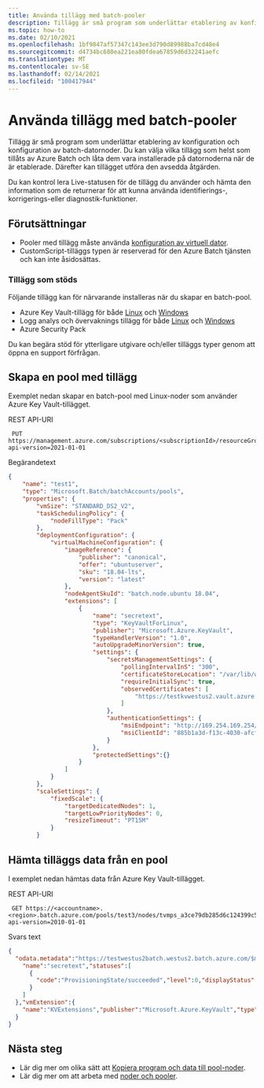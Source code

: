 ```yaml
---
title: Använda tillägg med batch-pooler
description: Tillägg är små program som underlättar etablering av konfiguration och konfiguration av batch-datornoder.
ms.topic: how-to
ms.date: 02/10/2021
ms.openlocfilehash: 1bf9847af57347c143ee3d790d89988ba7cd48e4
ms.sourcegitcommit: d4734bc680ea221ea80fdea67859d6d32241aefc
ms.translationtype: MT
ms.contentlocale: sv-SE
ms.lasthandoff: 02/14/2021
ms.locfileid: "100417944"
---
```

# <a name="use-extensions-with-batch-pools"></a>Använda tillägg med batch-pooler

Tillägg är små program som underlättar etablering av konfiguration och konfiguration av batch-datornoder. Du kan välja vilka tillägg som helst som tillåts av Azure Batch och låta dem vara installerade på datornoderna när de är etablerade. Därefter kan tillägget utföra den avsedda åtgärden.

Du kan kontrol lera Live-statusen för de tillägg du använder och hämta den information som de returnerar för att kunna använda identifierings-, korrigerings-eller diagnostik-funktioner.

## <a name="prerequisites"></a>Förutsättningar

- Pooler med tillägg måste använda [konfiguration av virtuell dator](nodes-and-pools.md#virtual-machine-configuration).
- CustomScript-tilläggs typen är reserverad för den Azure Batch tjänsten och kan inte åsidosättas.

### <a name="supported-extensions"></a>Tillägg som stöds

Följande tillägg kan för närvarande installeras när du skapar en batch-pool. 

- Azure Key Vault-tillägg för både [Linux](../virtual-machines/extensions/key-vault-linux.md) och [Windows](../virtual-machines/extensions/key-vault-windows.md)
- Logg analys och övervaknings tillägg för både [Linux](../virtual-machines/extensions/oms-linux.md) och [Windows](../virtual-machines/extensions/oms-windows.md)
- Azure Security Pack

Du kan begära stöd för ytterligare utgivare och/eller tilläggs typer genom att öppna en support förfrågan.

## <a name="create-a-pool-with-extensions"></a>Skapa en pool med tillägg

Exemplet nedan skapar en batch-pool med Linux-noder som använder Azure Key Vault-tillägget.

REST API-URI

```http
 PUT https://management.azure.com/subscriptions/<subscriptionId>/resourceGroups/<resourceGroup>/providers/Microsoft.Batch/batchAccounts/<batchaccountName>/pools/<batchpoolName>?api-version=2021-01-01
```

Begärandetext

```json
{
    "name": "test1",
    "type": "Microsoft.Batch/batchAccounts/pools",
    "properties": {
        "vmSize": "STANDARD_DS2_V2",
        "taskSchedulingPolicy": {
            "nodeFillType": "Pack"
        },
        "deploymentConfiguration": {
            "virtualMachineConfiguration": {
                "imageReference": {
                    "publisher": "canonical",
                    "offer": "ubuntuserver",
                    "sku": "18.04-lts",
                    "version": "latest"
                },
                "nodeAgentSkuId": "batch.node.ubuntu 18.04",
                "extensions": [
                    {
                        "name": "secretext",
                        "type": "KeyVaultForLinux",
                        "publisher": "Microsoft.Azure.KeyVault",
                        "typeHandlerVersion": "1.0",
                        "autoUpgradeMinorVersion": true,
                        "settings": {
                            "secretsManagementSettings": {
                                "pollingIntervalInS": "300",
                                "certificateStoreLocation": "/var/lib/waagent/Microsoft.Azure.KeyVault",
                                "requireInitialSync": true,
                                "observedCertificates": [
                                    "https://testkvwestus2.vault.azure.net/secrets/authsecreat"
                                ]
                            },
                            "authenticationSettings": {
                                "msiEndpoint": "http://169.254.169.254/metadata/identity",
                                "msiClientId": "885b1a3d-f13c-4030-afcf-9f05044d78dc"
                            }
                        },
                        "protectedSettings":{}
                    }
                ]
            }
        },
        "scaleSettings": {
            "fixedScale": {
                "targetDedicatedNodes": 1,
                "targetLowPriorityNodes": 0,
                "resizeTimeout": "PT15M"
            }
        }
```

## <a name="get-extension-data-from-a-pool"></a>Hämta tilläggs data från en pool

I exemplet nedan hämtas data från Azure Key Vault-tillägget.

REST API-URI

```http
 GET https://<accountname>.<region>.batch.azure.com/pools/test3/nodes/tvmps_a3ce79db285d6c124399c5bd3f3cf308d652c89675d9f1f14bfc184476525278_d/extensions/secretext?api-version=2010-01-01
```

Svars text

```json
{
  "odata.metadata":"https://testwestus2batch.westus2.batch.azure.com/$metadata#extensions/@Element","instanceView":{
    "name":"secretext","statuses":[
      {
        "code":"ProvisioningState/succeeded","level":0,"displayStatus":"Provisioning succeeded","message":"Successfully started Key Vault extension service. 2021-02-08T19:49:39Z"
      }
    ]
  },"vmExtension":{
    "name":"KVExtensions","publisher":"Microsoft.Azure.KeyVault","type":"KeyVaultForLinux","typeHandlerVersion":"1.0","autoUpgradeMinorVersion":true,"settings":"{\r\n  \"secretsManagementSettings\": {\r\n    \"pollingIntervalInS\": \"300\",\r\n    \"certificateStoreLocation\": \"/var/lib/waagent/Microsoft.Azure.KeyVault\",\r\n    \"requireInitialSync\": true,\r\n    \"observedCertificates\": [\r\n      \"https://testkvwestus2.vault.azure.net/secrets/testumi\"\r\n    ]\r\n  },\r\n  \"authenticationSettings\": {\r\n    \"msiEndpoint\": \"http://169.254.169.254/metadata/identity\",\r\n    \"msiClientId\": \"885b1a3d-f13c-4030-afcf-922f05044d78dc\"\r\n  }\r\n}"
  }
}

```

## <a name="next-steps"></a>Nästa steg

- Lär dig mer om olika sätt att [Kopiera program och data till pool-noder](batch-applications-to-pool-nodes.md).
- Lär dig mer om att arbeta med [noder och pooler](nodes-and-pools.md).
